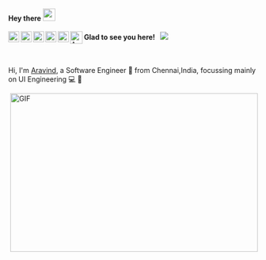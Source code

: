 <!--
**aravind-alpha/aravind-alpha** is a ✨ _special_ ✨ repository because its `README.md` (this file) appears on your GitHub profile.

Here are some ideas to get you started:

- 🔭 I’m currently working on ...
- 🌱 I’m currently learning ...
- 👯 I’m looking to collaborate on ...
- 🤔 I’m looking for help with ...
- 💬 Ask me about ...
- 📫 How to reach me: ...
- 😄 Pronouns: ...
- ⚡ Fun fact: ...
-->

#### Hey there <img src="https://media.giphy.com/media/hvRJCLFzcasrR4ia7z/giphy.gif" width="25px">

<a href="https://aravind.netlify.app/">
  <img align="left" alt="Aravind's Portfolio" width="22px" src="https://cdn.jsdelivr.net/npm/simple-icons@v3/icons/googlechrome.svg" />
</a>
<a href="https://twitter.com/aravindviewz">
  <img align="left" alt="Aravind's Twitter" width="22px" src="https://cdn.jsdelivr.net/npm/simple-icons@v3/icons/twitter.svg" />
</a>
<a href="https://www.linkedin.com/in/araivnd-alpha/">
  <img align="left" alt="Aravind's LinkedIn" width="22px" src="https://cdn.jsdelivr.net/npm/simple-icons@v3/icons/linkedin.svg" />
</a>
<a href="https://t.me/aravind_viewz">
  <img align="left" alt="Aravind's Telegram" width="22px" src="https://cdn.jsdelivr.net/npm/simple-icons@v3/icons/telegram.svg" />
</a>
<a href="https://www.instagram.com/aravind_viewz/">
  <img align="left" alt="Aravind's Instagram" width="22px" src="https://cdn.jsdelivr.net/npm/simple-icons@v3/icons/instagram.svg" />
</a>
<a href="https://www.freecodecamp.org/aravind-alpha">
  <img align="left" alt="Aravind's FreeCodeCamp" width="25px" src="https://cdn.jsdelivr.net/npm/simple-icons@v3/icons/freecodecamp.svg" />
</a>

#### Glad to see you here! &nbsp; ![](https://visitor-badge.glitch.me/badge?page_id=aravind-alpha.aravind-alpha&style=flat-square&color=ee6c8f)

<br />

Hi, I'm [Aravind](https://aravind.netlify.app/), a Software Engineer 🥳 from Chennai,India, focussing mainly on UI Engineering 💻 🤩

  <img align="right" alt="GIF" src="https://github.com/aravind-alpha/aravind-alpha/blob/master/assets/workplace.gif?raw=true" width="500" height="320" />
